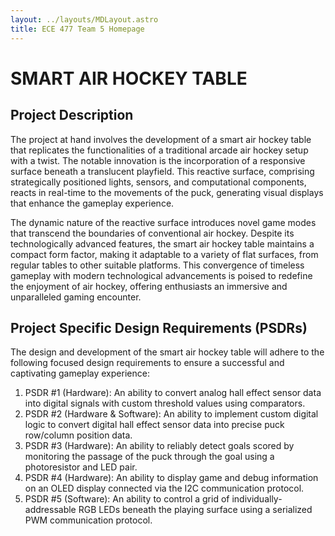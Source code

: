 ```yaml
---
layout: ../layouts/MDLayout.astro
title: ECE 477 Team 5 Homepage
---
```


# SMART AIR HOCKEY TABLE

## Project Description

The project at hand involves the development of a smart air hockey table that
replicates the functionalities of a traditional arcade air hockey setup with a
twist. The notable innovation is the incorporation of a responsive surface
beneath a translucent playfield. This reactive surface, comprising strategically
positioned lights, sensors, and computational components, reacts in real-time to
the movements of the puck, generating visual displays that enhance the gameplay
experience.

The dynamic nature of the reactive surface introduces novel game modes that
transcend the boundaries of conventional air hockey. Despite its technologically
advanced features, the smart air hockey table maintains a compact form factor,
making it adaptable to a variety of flat surfaces, from regular tables to other
suitable platforms. This convergence of timeless gameplay with modern
technological advancements is poised to redefine the enjoyment of air hockey,
offering enthusiasts an immersive and unparalleled gaming encounter.

## Project Specific Design Requirements (PSDRs)

The design and development of the smart air hockey table will adhere to the
following focused design requirements to ensure a successful and captivating
gameplay experience:

1. PSDR #1 (Hardware): 
An ability to convert analog hall effect sensor data into digital signals with custom threshold values using comparators.
2. PSDR #2 (Hardware & Software):
An ability to implement custom digital logic to convert digital hall effect sensor data into precise puck row/column position data.
3. PSDR #3 (Hardware):
An ability to reliably detect goals scored by monitoring the passage of the puck through the goal using a photoresistor and LED pair.
4. PSDR #4 (Hardware):
An ability to display game and debug information on an OLED display connected via the I2C communication protocol.
5. PSDR #5 (Software):
An ability to control a grid of individually-addressable RGB LEDs beneath the playing surface using a serialized PWM communication protocol.
